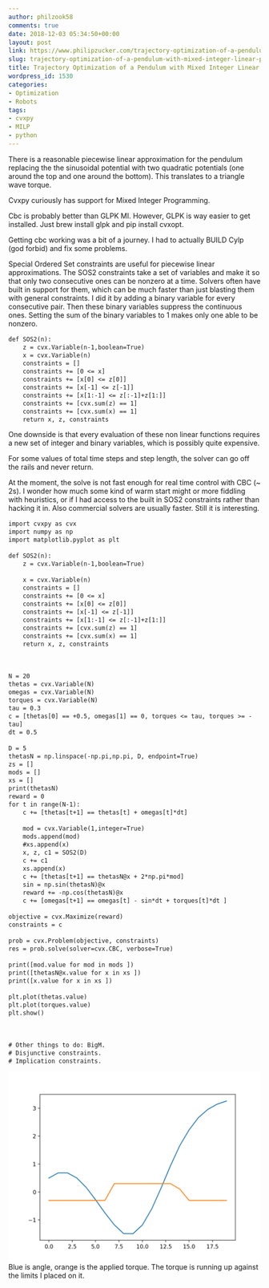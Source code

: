 ```yaml
---
author: philzook58
comments: true
date: 2018-12-03 05:34:50+00:00
layout: post
link: https://www.philipzucker.com/trajectory-optimization-of-a-pendulum-with-mixed-integer-linear-programming/
slug: trajectory-optimization-of-a-pendulum-with-mixed-integer-linear-programming
title: Trajectory Optimization of a Pendulum with Mixed Integer Linear Programming
wordpress_id: 1530
categories:
- Optimization
- Robots
tags:
- cvxpy
- MILP
- python
---
```


There is a reasonable piecewise linear approximation for the pendulum replacing the the sinusoidal potential with two quadratic potentials (one around the top and one around the bottom). This translates to a triangle wave torque.

Cvxpy curiously has support for Mixed Integer Programming.

Cbc is probably better than GLPK MI. However, GLPK is way easier to get installed. Just brew install glpk and pip install cvxopt.

Getting cbc working was a bit of a journey. I had to actually BUILD Cylp (god forbid) and fix some problems.

Special Ordered Set constraints are useful for piecewise linear approximations. The SOS2 constraints take a set of variables and make it so that only two consecutive ones can be nonzero at a time. Solvers often have built in support for them, which can be much faster than just blasting them with general constraints. I did it by adding a binary variable for every consecutive pair. Then these binary variables suppress the continuous ones. Setting the sum of the binary variables to 1 makes only one able to be nonzero.

    
    def SOS2(n):
    	z = cvx.Variable(n-1,boolean=True)
    	x = cvx.Variable(n)
    	constraints = []
    	constraints += [0 <= x]
    	constraints += [x[0] <= z[0]]
    	constraints += [x[-1] <= z[-1]]
    	constraints += [x[1:-1] <= z[:-1]+z[1:]]
    	constraints += [cvx.sum(z) == 1]
    	constraints += [cvx.sum(x) == 1]
    	return x, z, constraints




One downside is that every evaluation of these non linear functions requires a new set of integer and binary variables, which is possibly quite expensive.

For some values of total time steps and step length, the solver can go off the rails and never return.

At the moment, the solve is not fast enough for real time control with CBC (~ 2s). I wonder how much some kind of warm start might or more fiddling with heuristics, or if I had access to the built in SOS2 constraints rather than hacking it in. Also commercial solvers are usually faster. Still it is interesting.

    
    import cvxpy as cvx
    import numpy as np
    import matplotlib.pyplot as plt
    
    def SOS2(n):
    	z = cvx.Variable(n-1,boolean=True)
    
    	x = cvx.Variable(n)
    	constraints = []
    	constraints += [0 <= x]
    	constraints += [x[0] <= z[0]]
    	constraints += [x[-1] <= z[-1]]
    	constraints += [x[1:-1] <= z[:-1]+z[1:]]
    	constraints += [cvx.sum(z) == 1]
    	constraints += [cvx.sum(x) == 1]
    	return x, z, constraints
    
    
    
    N = 20
    thetas = cvx.Variable(N)
    omegas = cvx.Variable(N)
    torques = cvx.Variable(N)
    tau = 0.3
    c = [thetas[0] == +0.5, omegas[1] == 0, torques <= tau, torques >= -tau]
    dt = 0.5
    
    D = 5
    thetasN = np.linspace(-np.pi,np.pi, D, endpoint=True)
    zs = []
    mods = []
    xs = []
    print(thetasN)
    reward = 0
    for t in range(N-1):
    	c += [thetas[t+1] == thetas[t] + omegas[t]*dt]
    	
    	mod = cvx.Variable(1,integer=True)
    	mods.append(mod)
    	#xs.append(x)
    	x, z, c1 = SOS2(D)
    	c += c1
    	xs.append(x)
    	c += [thetas[t+1] == thetasN@x + 2*np.pi*mod]
    	sin = np.sin(thetasN)@x
    	reward += -np.cos(thetasN)@x
    	c += [omegas[t+1] == omegas[t] - sin*dt + torques[t]*dt ]
    
    objective = cvx.Maximize(reward)
    constraints = c
    
    prob = cvx.Problem(objective, constraints)
    res = prob.solve(solver=cvx.CBC, verbose=True)
    
    print([mod.value for mod in mods ])
    print([thetasN@x.value for x in xs ])
    print([x.value for x in xs ])
    
    plt.plot(thetas.value)
    plt.plot(torques.value)
    plt.show()
    
    
    
    # Other things to do: BigM. 
    # Disjunctive constraints.
    # Implication constraints.
    
    


[![](/assets/mip_pend.png)](/assets/mip_pend.png)Blue is angle, orange is the applied torque. The torque is running up against the limits I placed on it.
